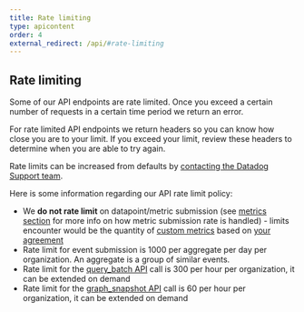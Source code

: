 ```yaml
---
title: Rate limiting
type: apicontent
order: 4
external_redirect: /api/#rate-limiting
---
```

## Rate limiting
Some of our API endpoints are rate limited. Once you exceed a certain number of requests in a certain time period we return an error.

For rate limited API endpoints we return headers so you can know how close you are to your limit. If you exceed your limit, review these headers to determine when you are able to try again.

Rate limits can be increased from defaults by [contacting the Datadog Support team][1].

Here is some information regarding our API rate limit policy:

* We **do not rate limit** on datapoint/metric submission (see [metrics section](/api/#metrics) for more info on how metric submission rate is handled) - limits encounter would be the quantity of [custom metrics][2] based on [your agreement][3]
* Rate limit for event submission is 1000 per aggregate per day per organization. An aggregate is a group of similar events.
* Rate limit for the [query_batch API][4] call is 300 per hour per organization, it can be extended on demand
* Rate limit for the [graph_snapshot API][5] call is 60 per hour per organization, it can be extended on demand

[1]: /help
[2]: /developers/metrics/custom_metrics/
[3]: /developers/metrics/custom_metrics
[4]: /api/#query-time-series-points
[5]: /api/#graphs
